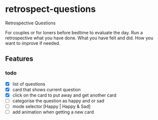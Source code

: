 # retrospect-questions
Retrospective Questions

For couples or for loners before bedtime to evaluate the day. Run a retrospective what you have done. What you have felt and did. How you want to improve if needed.

## Features
### todo
-[X] list of questions
-[X] card that shows current question
-[X] click on the card to put away and get another card
-[ ] categorise the question as happy and or sad
-[ ] mode selector [Happy | Happy & Sad]
-[ ] add animation when getting a new card